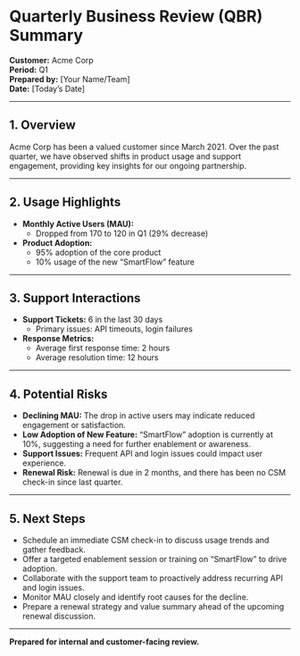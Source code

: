# Quarterly Business Review (QBR) Summary  
**Customer:** Acme Corp  
**Period:** Q1  
**Prepared by:** [Your Name/Team]  
**Date:** [Today’s Date]  

---

## 1. Overview

Acme Corp has been a valued customer since March 2021. Over the past quarter, we have observed shifts in product usage and support engagement, providing key insights for our ongoing partnership.

---

## 2. Usage Highlights

- **Monthly Active Users (MAU):**  
  - Dropped from 170 to 120 in Q1 (29% decrease)
- **Product Adoption:**  
  - 95% adoption of the core product  
  - 10% usage of the new “SmartFlow” feature

---

## 3. Support Interactions

- **Support Tickets:** 6 in the last 30 days  
  - Primary issues: API timeouts, login failures
- **Response Metrics:**  
  - Average first response time: 2 hours  
  - Average resolution time: 12 hours

---

## 4. Potential Risks

- **Declining MAU:** The drop in active users may indicate reduced engagement or satisfaction.
- **Low Adoption of New Feature:** “SmartFlow” adoption is currently at 10%, suggesting a need for further enablement or awareness.
- **Support Issues:** Frequent API and login issues could impact user experience.
- **Renewal Risk:** Renewal is due in 2 months, and there has been no CSM check-in since last quarter.

---

## 5. Next Steps

- Schedule an immediate CSM check-in to discuss usage trends and gather feedback.
- Offer a targeted enablement session or training on “SmartFlow” to drive adoption.
- Collaborate with the support team to proactively address recurring API and login issues.
- Monitor MAU closely and identify root causes for the decline.
- Prepare a renewal strategy and value summary ahead of the upcoming renewal discussion.

---

**Prepared for internal and customer-facing review.**